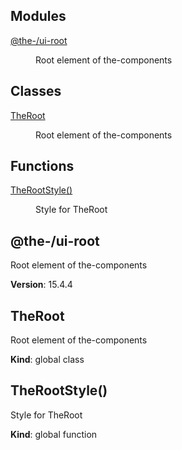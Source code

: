 <!--- Code generated by @the-/script-doc. DO NOT EDIT. -->

## Modules

<dl>
<dt><a href="#module_@the-/ui-root">@the-/ui-root</a></dt>
<dd><p>Root element of the-components</p>
</dd>
</dl>

## Classes

<dl>
<dt><a href="#TheRoot">TheRoot</a></dt>
<dd><p>Root element of the-components</p>
</dd>
</dl>

## Functions

<dl>
<dt><a href="#TheRootStyle">TheRootStyle()</a></dt>
<dd><p>Style for TheRoot</p>
</dd>
</dl>

<a name="module_@the-/ui-root"></a>

## @the-/ui-root
Root element of the-components

**Version**: 15.4.4  
<a name="TheRoot"></a>

## TheRoot
Root element of the-components

**Kind**: global class  
<a name="TheRootStyle"></a>

## TheRootStyle()
Style for TheRoot

**Kind**: global function
